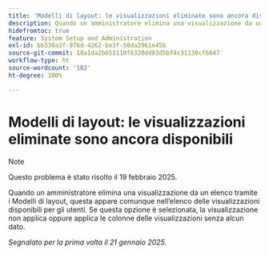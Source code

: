 ```yaml
---
title: 'Modelli di layout: le visualizzazioni eliminate sono ancora disponibili'
description: Quando un amministratore elimina una visualizzazione da un elenco tramite i Modelli di layout, questa appare comunque nell’elenco delle visualizzazioni disponibili per gli utenti. Se questa opzione è selezionata, la visualizzazione non applica oppure applica le colonne delle visualizzazioni senza alcun dato.
hidefromtoc: true
feature: System Setup and Administration
exl-id: bb330a3f-976d-4262-be3f-50da2961e45b
source-git-commit: 18a1da2b653110f6320dd83d5bf4c31130cf6647
workflow-type: ht
source-wordcount: '102'
ht-degree: 100%

---
```


# Modelli di layout: le visualizzazioni eliminate sono ancora disponibili

>[!NOTE]
>
>Questo problema è stato risolto il 19 febbraio 2025.

Quando un amministratore elimina una visualizzazione da un elenco tramite i Modelli di layout, questa appare comunque nell’elenco delle visualizzazioni disponibili per gli utenti. Se questa opzione è selezionata, la visualizzazione non applica oppure applica le colonne delle visualizzazioni senza alcun dato.

_Segnalato per la prima volta il 21 gennaio 2025._
